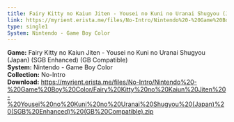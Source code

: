 ```yaml
---
title: Fairy Kitty no Kaiun Jiten - Yousei no Kuni no Uranai Shugyou (Japan) (SGB Enhanced) (GB Compatible)
link: https://myrient.erista.me/files/No-Intro/Nintendo%20-%20Game%20Boy%20Color/Fairy%20Kitty%20no%20Kaiun%20Jiten%20-%20Yousei%20no%20Kuni%20no%20Uranai%20Shugyou%20(Japan)%20(SGB%20Enhanced)%20(GB%20Compatible).zip
type: single1
System: Nintendo - Game Boy Color
---
```

<b>Game:</b> Fairy Kitty no Kaiun Jiten - Yousei no Kuni no Uranai Shugyou (Japan) (SGB Enhanced) (GB Compatible)<br>
<b>System:</b> Nintendo - Game Boy Color<br>
<b>Collection:</b> No-Intro<br>
<b>Download:</b> https://myrient.erista.me/files/No-Intro/Nintendo%20-%20Game%20Boy%20Color/Fairy%20Kitty%20no%20Kaiun%20Jiten%20-%20Yousei%20no%20Kuni%20no%20Uranai%20Shugyou%20(Japan)%20(SGB%20Enhanced)%20(GB%20Compatible).zip